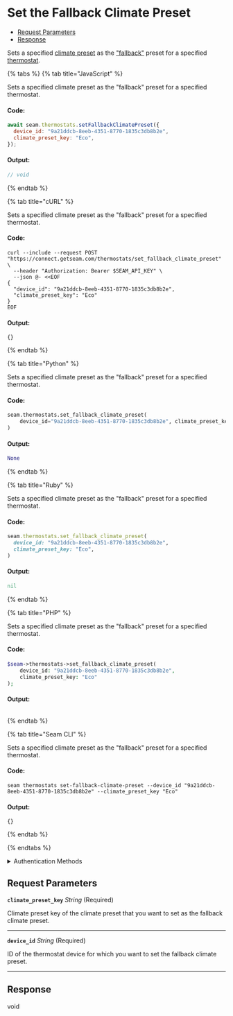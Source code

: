 # Set the Fallback Climate Preset

- [Request Parameters](#request-parameters)
- [Response](#response)

Sets a specified [climate preset](../../capability-guides/thermostats/creating-and-managing-climate-presets/README.md) as the ["fallback"](../../capability-guides/thermostats/creating-and-managing-climate-presets/setting-the-fallback-climate-preset.md) preset for a specified [thermostat](https://docs.seam.co/latest/capability-guides/thermostats).


{% tabs %}
{% tab title="JavaScript" %}

Sets a specified climate preset as the "fallback" preset for a specified thermostat.

#### Code:

```javascript
await seam.thermostats.setFallbackClimatePreset({
  device_id: "9a21ddcb-8eeb-4351-8770-1835c3db8b2e",
  climate_preset_key: "Eco",
});
```

#### Output:

```javascript
// void
```
{% endtab %}

{% tab title="cURL" %}

Sets a specified climate preset as the "fallback" preset for a specified thermostat.

#### Code:

```curl
curl --include --request POST "https://connect.getseam.com/thermostats/set_fallback_climate_preset" \
  --header "Authorization: Bearer $SEAM_API_KEY" \
  --json @- <<EOF
{
  "device_id": "9a21ddcb-8eeb-4351-8770-1835c3db8b2e",
  "climate_preset_key": "Eco"
}
EOF
```

#### Output:

```curl
{}
```
{% endtab %}

{% tab title="Python" %}

Sets a specified climate preset as the "fallback" preset for a specified thermostat.

#### Code:

```python
seam.thermostats.set_fallback_climate_preset(
    device_id="9a21ddcb-8eeb-4351-8770-1835c3db8b2e", climate_preset_key="Eco"
)
```

#### Output:

```python
None
```
{% endtab %}

{% tab title="Ruby" %}

Sets a specified climate preset as the "fallback" preset for a specified thermostat.

#### Code:

```ruby
seam.thermostats.set_fallback_climate_preset(
  device_id: "9a21ddcb-8eeb-4351-8770-1835c3db8b2e",
  climate_preset_key: "Eco",
)
```

#### Output:

```ruby
nil
```
{% endtab %}

{% tab title="PHP" %}

Sets a specified climate preset as the "fallback" preset for a specified thermostat.

#### Code:

```php
$seam->thermostats->set_fallback_climate_preset(
    device_id: "9a21ddcb-8eeb-4351-8770-1835c3db8b2e",
    climate_preset_key: "Eco"
);
```

#### Output:

```php

```
{% endtab %}

{% tab title="Seam CLI" %}

Sets a specified climate preset as the "fallback" preset for a specified thermostat.

#### Code:

```seam_cli
seam thermostats set-fallback-climate-preset --device_id "9a21ddcb-8eeb-4351-8770-1835c3db8b2e" --climate_preset_key "Eco"
```

#### Output:

```seam_cli
{}
```
{% endtab %}

{% endtabs %}


<details>

<summary>Authentication Methods</summary>

- API key
- Personal access token
  <br>Must also include the `seam-workspace` header in the request.

To learn more, see [Authentication](https://docs.seam.co/latest/api/authentication).
</details>

## Request Parameters

**`climate_preset_key`** *String* (Required)

Climate preset key of the climate preset that you want to set as the fallback climate preset.

---

**`device_id`** *String* (Required)

ID of the thermostat device for which you want to set the fallback climate preset.

---


## Response

void

